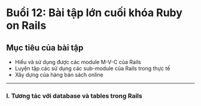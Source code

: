# Buổi 12: Bài tập lớn cuối khóa Ruby on Rails

## Mục tiêu của bài tập 
 - Hiểu và sử dụng được các module M-V-C của Rails
 - Luyện tập các sử dụng các sub-module của Rails trong thực tế
 - Xây dựng của hàng bán sách online 

-----

### I. Tương tác với database và tables trong Rails 
 

